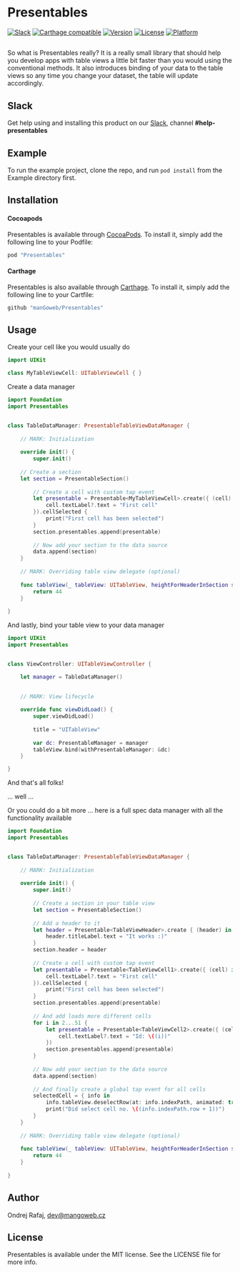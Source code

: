 # Presentables

[![Slack](https://img.shields.io/badge/join-slack-745EAF.svg?style=flat)](http://bit.ly/2B0dEyt)
[![Carthage compatible](https://img.shields.io/badge/Carthage-compatible-4BC51D.svg?style=flat)](https://github.com/Carthage/Carthage)
[![Version](https://img.shields.io/cocoapods/v/Presentables.svg?style=flat)](http://cocoapods.org/pods/Presentables)
[![License](https://img.shields.io/cocoapods/l/Presentables.svg?style=flat)](http://cocoapods.org/pods/Presentables)
[![Platform](https://img.shields.io/cocoapods/p/Presentables.svg?style=flat)](http://cocoapods.org/pods/Presentables)

## 

So what is Presentables really? It is a really small library that should help you develop apps with table views a little bit faster than you would using the conventional methods. It also introduces binding of your data to the table views so any time you change your dataset, the table will update accordingly.

## Slack

Get help using and installing this product on our [Slack](http://bit.ly/2B0dEyt), channel <b>#help-presentables</b>

## Example

To run the example project, clone the repo, and run `pod install` from the Example directory first.

## Installation

#### Cocoapods

Presentables is available through [CocoaPods](http://cocoapods.org). To install
it, simply add the following line to your Podfile:

```ruby
pod "Presentables"
```

#### Carthage

Presentables is also available through [Carthage](https://github.com/Carthage/Carthage). To install
it, simply add the following line to your Cartfile:
```ruby
github "manGoweb/Presentables"
```
## Usage

Create your cell like you would usually do

```Swift
import UIKit

class MyTableViewCell: UITableViewCell { }

```

Create a data manager

```Swift
import Foundation
import Presentables


class TableDataManager: PresentableTableViewDataManager {
    
    // MARK: Initialization
    
    override init() {
        super.init()
        
	// Create a section
	let section = PresentableSection()
	
        // Create a cell with custom tap event
        let presentable = Presentable<MyTableViewCell>.create({ (cell) in
            cell.textLabel?.text = "First cell"
        }).cellSelected {
            print("First cell has been selected")
        }
        section.presentables.append(presentable)
        
        // Now add your section to the data source
        data.append(section)
    }
    
    // MARK: Overriding table view delegate (optional)
    
    func tableView(_ tableView: UITableView, heightForHeaderInSection section: Int) -> CGFloat {
        return 44
    }
    
}
```

And lastly, bind your table view to your data manager

```Swift
import UIKit
import Presentables


class ViewController: UITableViewController {

    let manager = TableDataManager()
    
    
    // MARK: View lifecycle

    override func viewDidLoad() {
        super.viewDidLoad()
        
        title = "UITableView"
        
        var dc: PresentableManager = manager
        tableView.bind(withPresentableManager: &dc)
    }

}
```

And that's all folks!

... well ...

Or you could do a bit more ... here is a full spec data manager with all the functionality available

```Swift
import Foundation
import Presentables


class TableDataManager: PresentableTableViewDataManager {
    
    // MARK: Initialization
    
    override init() {
        super.init()
        
        // Create a section in your table view
        let section = PresentableSection()
        
        // Add a header to it
        let header = Presentable<TableViewHeader>.create { (header) in
            header.titleLabel.text = "It works :)"
        }
        section.header = header
        
        // Create a cell with custom tap event
        let presentable = Presentable<TableViewCell1>.create({ (cell) in
            cell.textLabel?.text = "First cell"
        }).cellSelected {
            print("First cell has been selected")
        }
        section.presentables.append(presentable)
        
        // And add loads more different cells
        for i in 2...51 {
            let presentable = Presentable<TableViewCell2>.create({ (cell) in
                cell.textLabel?.text = "Id: \((i))"
            })
            section.presentables.append(presentable)
        }
        
        // Now add your section to the data source
        data.append(section)
        
        // And finally create a global tap event for all cells
        selectedCell = { info in
            info.tableView.deselectRow(at: info.indexPath, animated: true)
            print("Did select cell no. \((info.indexPath.row + 1))")
        }
    }
    
    // MARK: Overriding table view delegate (optional)
    
    func tableView(_ tableView: UITableView, heightForHeaderInSection section: Int) -> CGFloat {
        return 44
    }
    
}
```


## Author

Ondrej Rafaj, dev@mangoweb.cz

## License

Presentables is available under the MIT license. See the LICENSE file for more info.
